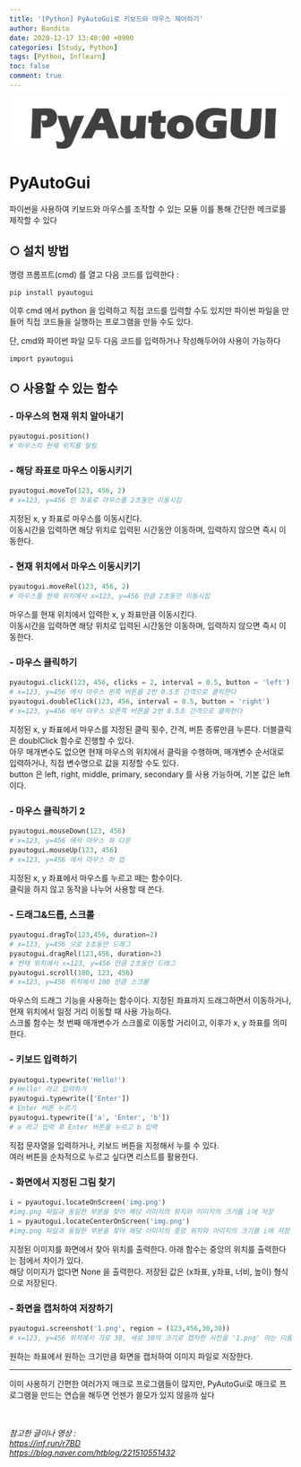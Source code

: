 ```yaml
---
title: '[Python] PyAutoGui로 키보드와 마우스 제어하기'
author: Bandito
date: 2020-12-17 13:40:00 +0900
categories: [Study, Python]
tags: [Python, Inflearn]
toc: false
comment: true
---
```


![Alt text](/assets/img/posting/17_pyautogui.jpg)

# PyAutoGui

파이썬을 사용하여 키보드와 마우스를 조작할 수 있는 모듈
이를 통해 간단한 메크로를 제작할 수 있다

## ○ 설치 방법

명령 프롬프트(cmd) 를 열고 다음 코드를 입력한다 :
```console
pip install pyautogui
```

이후 cmd 에서 python 을 입력하고 직접 코드를 입력할 수도 있지만
파이썬 파일을 만들어 직접 코드들을 실행하는 프로그램을 만들 수도 있다.

단, cmd와 파이썬 파일 모두 다음 코드를 입력하거나 작성해두어야 사용이 가능하다
```console
import pyautogui
```


## ○ 사용할 수 있는 함수

### - 마우스의 현재 위치 알아내기
```python
pyautogui.position()
# 마우스의 현재 위치를 알림
```

### - 해당 좌표로 마우스 이동시키기
```python
pyautogui.moveTo(123, 456, 2)
# x=123, y=456 인 좌표로 마우스를 2초동안 이동시킴
```
지정된 x, y 좌표로 마우스를 이동시킨다.  
이동시간을 입력하면 해당 위치로 입력된 시간동안 이동하며, 입력하지 않으면 즉시 이동한다.


### - 현재 위치에서 마우스 이동시키기
```python
pyautogui.moveRel(123, 456, 2)
# 마우스를 현재 위치에서 x=123, y=456 만큼 2초동안 이동시킴
```
마우스를 현재 위치에서 입력한 x, y 좌표만큼 이동시킨다.  
이동시간을 입력하면 해당 위치로 입력된 시간동안 이동하며, 입력하지 않으면 즉시 이동한다.


### - 마우스 클릭하기
```python
pyautogui.click(123, 456, clicks = 2, interval = 0.5, button = 'left')
# x=123, y=456 에서 마우스 왼쪽 버튼을 2번 0.5초 간격으로 클릭한다
pyautogui.doubleClick(123, 456, interval = 0.5, button = 'right')
# x=123, y=456 에서 마우스 오른쪽 버튼을 2번 0.5초 간격으로 클릭한다
```
지정된 x, y 좌표에서 마우스를 지정된 클릭 횟수, 간격, 버튼 종류만큼 누른다.
더블클릭은 doublClick 함수로 진행할 수 있다.   
아무 매개변수도 없으면 현재 마우스의 위치에서 클릭을 수행하며, 매개변수 순서대로 입력하거나, 직접 변수명으로 값을 지정할 수도 있다.  
button 은 left, right, middle, primary, secondary 를 사용 가능하며, 기본 값은 left 이다.


### - 마우스 클릭하기 2
```python
pyautogui.mouseDown(123, 456)
# x=123, y=456 에서 마우스 좌 다운
pyautogui.mouseUp(123, 456)
# x=123, y=456 에서 마우스 좌 업
```
지정된 x, y 좌표에서 마우스를 누르고 떼는 함수이다.  
클릭을 하지 않고 동작을 나누어 사용할 때 쓴다.


### - 드래그&드롭, 스크롤
```python
pyautogui.dragTo(123,456, duration=2)
# x=123, y=456 으로 2초동안 드래그
pyautogui.dragRel(123,456, duration=2)
# 현재 위치에서 x=123, y=456 만큼 2초동안 드래그
pyautogui.scroll(100, 123, 456)
# x=123, y=456 위치에서 100 만큼 스크롤
```
마우스의 드래그 기능을 사용하는 함수이다. 지정된 좌표까지 드래그하면서 이동하거나,  
현재 위치에서 일정 거리 이동할 때 사용 가능하다.  
스크롤 함수는 첫 번째 매개변수가 스크롤로 이동할 거리이고, 이후가 x, y 좌표를 의미한다.


### - 키보드 입력하기
```python
pyautogui.typewrite('Hello!')
# Hello! 라고 입력하기
pyautogui.typewrite(['Enter'])
# Enter 버튼 누르기
pyautogui.typewrite(['a', 'Enter', 'b'])
# a 라고 입력 후 Enter 버튼을 누르고 b 입력
```
직접 문자열을 입력하거나, 키보드 버튼을 지정해서 누를 수 있다.  
여러 버튼을 순차적으로 누르고 싶다면 리스트를 활용한다.


### - 화면에서 지정된 그림 찾기
```python
i = pyautogui.locateOnScreen('img.png')
#img.png 파일과 동일한 부분을 찾아 해당 이미지의 위치와 이미지의 크기를 i에 저장
i = pyautogui.locateCenterOnScreen('img.png')
#img.png 파일과 동일한 부분을 찾아 해당 이미지의 중앙 위치와 이미지의 크기를 i에 저장
```
지정된 이미지를 화면에서 찾아 위치를 출력한다. 아래 함수는 중앙의 위치를 출력한다는 점에서 차이가 있다.  
해당 이미지가 없다면 None 을 출력한다.
저장된 값은 (x좌표, y좌표, 너비, 높이) 형식으로 저장된다.


### - 화면을 캡처하여 저장하기
```python
pyautogui.screenshot('1.png', region = (123,456,30,30))
# x=123, y=456 위치에서 가로 30, 세로 30의 크기로 캡처한 사진을 '1.png' 라는 이름으로 저장
```
원하는 좌표에서 원하는 크기만큼 화면을 캡처하여 이미지 파일로 저장한다.


***

이미 사용하기 간편한 여러가지 매크로 프로그램들이 많지만, PyAutoGui로 매크로 프로그램을 만드는 연습을 해두면 언젠가 쓸모가 있지 않을까 싶다   
<br/><br/>






_참고한 글이나 영상 :_   
_<https://inf.run/r7BD>_   
_<https://blog.naver.com/htblog/221510551432>_
